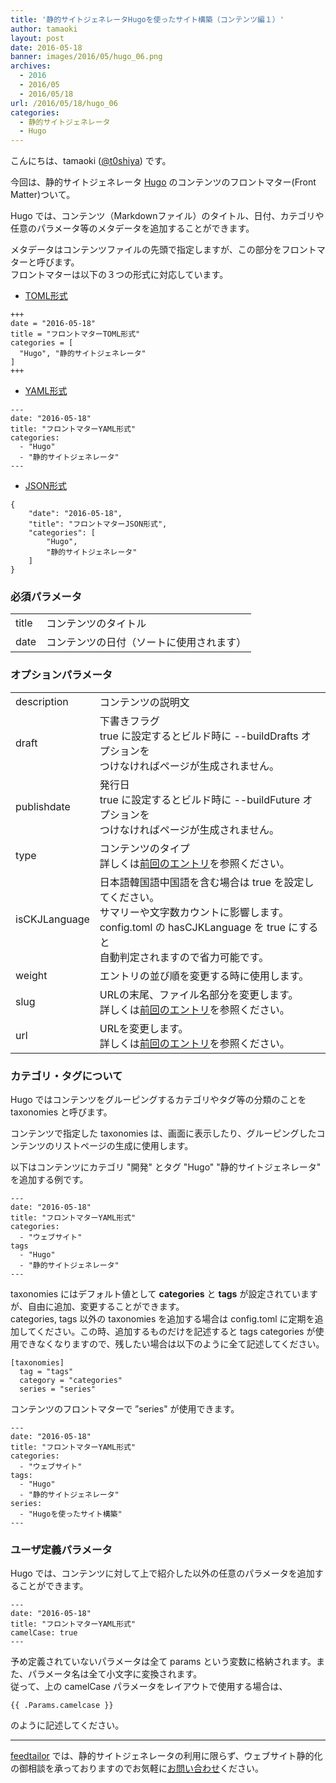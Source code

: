 ```yaml
---
title: '静的サイトジェネレータHugoを使ったサイト構築（コンテンツ編１）'
author: tamaoki
layout: post
date: 2016-05-18
banner: images/2016/05/hugo_06.png
archives:
  - 2016
  - 2016/05
  - 2016/05/18
url: /2016/05/18/hugo_06
categories:
  - 静的サイトジェネレータ
  - Hugo
---
```


こんにちは、tamaoki ([@t0shiya](https://twitter.com/t0shiya)) です。

今回は、静的サイトジェネレータ [Hugo](http://gohugo.io) のコンテンツのフロントマター(Front Matter)ついて。

<!--more-->

Hugo では、コンテンツ（Markdownファイル）のタイトル、日付、カテゴリや任意のパラメータ等のメタデータを追加することができます。

メタデータはコンテンツファイルの先頭で指定しますが、この部分をフロントマターと呼びます。  
フロントマターは以下の３つの形式に対応しています。

* [TOML形式](http://qiita.com/minoritea/items/c0de47b8beb813c655d4)

```
+++
date = "2016-05-18"
title = "フロントマターTOML形式"
categories = [
  "Hugo", "静的サイトジェネレータ"
] 
+++
```

* [YAML形式](https://ja.wikipedia.org/wiki/YAML)

```
---
date: "2016-05-18"
title: "フロントマターYAML形式"
categories:
  - "Hugo"
  - "静的サイトジェネレータ"
---
```

* [JSON形式](https://ja.wikipedia.org/wiki/JavaScript_Object_Notation)

```
{
    "date": "2016-05-18",
    "title": "フロントマターJSON形式",
    "categories": [
        "Hugo",
        "静的サイトジェネレータ"
    ]
}
```

### 必須パラメータ

<table>
<tr><td>title</td><td>コンテンツのタイトル</td></tr>
<tr><td>date</td><td>コンテンツの日付（ソートに使用されます）</td></tr>
</table>

### オプションパラメータ

<table>
<tr><td>description</td><td>コンテンツの説明文</td></tr>
<tr><td>draft</td><td>下書きフラグ<br>true に設定するとビルド時に --buildDrafts オプションを<br>つけなければページが生成されません。</td></tr>
<tr><td>publishdate</td><td>発行日<br>true に設定するとビルド時に --buildFuture オプションを<br>つけなければページが生成されません。</td></tr>
<tr><td>type</td><td>コンテンツのタイプ<br>詳しくは<a href="http://staff.feedtailor.jp/2016/05/11/hugo_05/">前回のエントリ</a>を参照ください。</td></tr>
<tr><td>isCKJLanguage</td><td>日本語韓国語中国語を含む場合は true を設定してください。<br>サマリーや文字数カウントに影響します。<br>config.toml の hasCJKLanguage を true にすると<br>自動判定されますので省力可能です。</td></tr>
<tr><td>weight</td><td>エントリの並び順を変更する時に使用します。</td></tr>
<tr><td>slug</td><td>URLの末尾、ファイル名部分を変更します。<br>詳しくは<a href="http://staff.feedtailor.jp/2016/05/11/hugo_05/">前回のエントリ</a>を参照ください。</td></tr>
<tr><td>url</td><td>URLを変更します。<br>詳しくは<a href="http://staff.feedtailor.jp/2016/05/11/hugo_05/">前回のエントリ</a>を参照ください。</td></tr>
</table>


### カテゴリ・タグについて

Hugo ではコンテンツをグルーピングするカテゴリやタグ等の分類のことを taxonomies と呼びます。  

コンテンツで指定した taxonomies は、画面に表示したり、グルーピングしたコンテンツのリストページの生成に使用します。


以下はコンテンツにカテゴリ "開発" とタグ "Hugo" "静的サイトジェネレータ" を追加する例です。

```
---
date: "2016-05-18"
title: "フロントマターYAML形式"
categories:
  - "ウェブサイト"
tags
  - "Hugo"
  - "静的サイトジェネレータ"
---
```

taxonomies にはデフォルト値として **categories** と **tags** が設定されていますが、自由に追加、変更することができます。  
categories, tags 以外の taxonomies を追加する場合は config.toml に定期を追加してください。この時、追加するものだけを記述すると tags categories が使用できなくなりますので、残したい場合は以下のように全て記述してください。

```
[taxonomies]
  tag = "tags"
  category = "categories"
  series = "series"
```

コンテンツのフロントマターで ”series" が使用できます。 

```
---
date: "2016-05-18"
title: "フロントマターYAML形式"
categories:
  - "ウェブサイト"
tags:
  - "Hugo"
  - "静的サイトジェネレータ"
series:
  - "Hugoを使ったサイト構築"
---
```

### ユーザ定義パラメータ

Hugo では、コンテンツに対して上で紹介した以外の任意のパラメータを追加することができます。

```
---
date: "2016-05-18"
title: "フロントマターYAML形式"
camelCase: true
---
```

予め定義されていないパラメータは全て params という変数に格納されます。また、パラメータ名は全て小文字に変換されます。  
従って、上の camelCase パラメータをレイアウトで使用する場合は、

```
{{ .Params.camelcase }}
```

のように記述してください。


- - -

[feedtailor](http://www.feedtailor.jp) では、静的サイトジェネレータの利用に限らず、ウェブサイト静的化の御相談を承っておりますのでお気軽に[お問い合わせ](http://www.feedtailor.jp/form/)ください。

